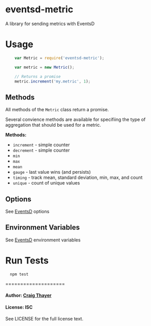 eventsd-metric
====================

A library for sending metrics with EventsD

Usage
====================

``` js
    var Metric = require('eventsd-metric');

    var metric = new Metric();

    // Returns a promise
    metric.increment('my.metric', 1);
```

## Methods

All methods of the `Metric` class return a promise.

Several convience methods are available for specifiing the type of aggregation that should be used for a metric.

**Methods:**

* `increment` - simple counter
* `decrement` - simple counter
* `min`
* `max`
* `mean`
* `gauge` - last value wins (and persists)
* `timing` - track mean, standard deviation, min, max, and count
* `unique` - count of unique values

## Options

See [EventsD](https://github.com/sazze/node-eventsd) options

## Environment Variables

See [EventsD](https://github.com/sazze/node-eventsd) environment variables

Run Tests
====================

```
  npm test
```

====================

#### Author: [Craig Thayer](https://github.com/cthayer)

#### License: ISC

See LICENSE for the full license text.
